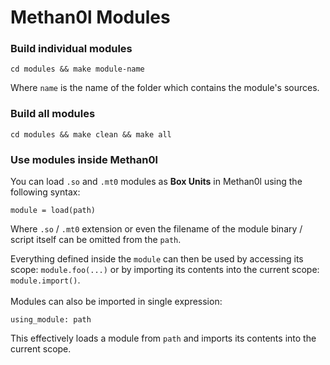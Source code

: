 # Methan0l Modules

### Build individual modules

```
cd modules && make module-name
```  

Where `name` is the name of the folder which contains the module's sources.  

### Build all modules  

```
cd modules && make clean && make all
```

### Use modules inside Methan0l

You can load `.so` and `.mt0` modules as **Box Units** in Methan0l using the following syntax:  

```
module = load(path)
```

Where `.so` / `.mt0` extension or even the filename of the module binary / script itself can be omitted from the `path`.  

Everything defined inside the `module` can then be used by accessing its scope: `module.foo(...)` or by importing its contents into the current scope: `module.import()`.  
\
Modules can also be imported in single expression:  
```
using_module: path
```  
This effectively loads a module from `path` and imports its contents into the current scope.